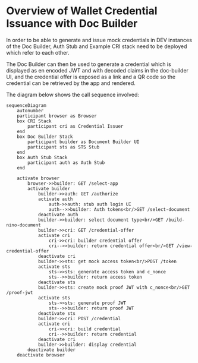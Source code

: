 # Overview of Wallet Credential Issuance with Doc Builder

In order to be able to generate and issue mock credentials in DEV instances of the Doc Builder, Auth Stub and Example CRI stack need to be deployed which refer to each other.

The Doc Builder can then be used to generate a credential which is displayed as en encoded JWT and with decoded claims in the doc-builder UI, and the credential offer is exposed as a link and a QR code so the credential can be retrieved by the app and rendered.

The diagram below shows the call sequence involved:

```mermaid
sequenceDiagram
    autonumber
    participant browser as Browser
    box CRI Stack
        participant cri as Credential Issuer
    end
    box Doc Builder Stack
        participant builder as Document Builder UI
        participant sts as STS Stub
    end
    box Auth Stub Stack
        participant auth as Auth Stub
    end
    
    activate browser
        browser->>builder: GET /select-app
        activate builder
            builder->>auth: GET /authorize
            activate auth
                auth->>auth: stub auth login UI
                auth-->>builder: Auth tokens<br/>GET /select-document
            deactivate auth
            builder->>builder: select document type<br/>GET /build-nino-document
            builder->>cri: GET /credential-offer
            activate cri
                cri->>cri: builder credential offer
                cri-->>builder: return credential offer<br/>GET /view-credential-offer
            deactivate cri
            builder->>sts: get mock access token<br/>POST /token
            activate sts
                sts->>sts: generate access token and c_nonce
                sts-->>builder: return access token
            deactivate sts
            builder->>sts: create mock proof JWT with c_nonce<br/>GET /proof-jwt
            activate sts
                sts->>sts: generate proof JWT
                sts-->>builder: return proof JWT
            deactivate sts
            builder->>cri: POST /credential
            activate cri
                cri->>cri: build credential
                cri-->>builder: return credential
            deactivate cri
            builder->>builder: display credential
        deactivate builder
    deactivate browser
```